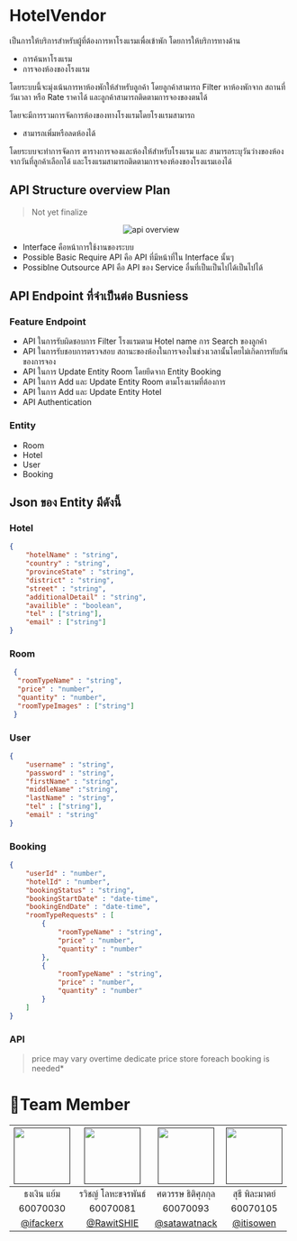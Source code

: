 # HotelVendor
เป็นการให้บริการสำหรับผู้ที่ต้องการหาโรงแรมเพื่อเข้าพัก
โดยการให้บริการทางด้าน

- การค้นหาโรงแรม
- การจองห้องของโรงแรม

โดยระบบนี้จะมุ่งเน้นการหาห้องพักให้สำหรับลูกค้า โดยลูกค้าสามารถ Filter หาห้องพักจาก สถานที่ วันเวลา หรือ Rate ราคาได้
และลูกค้าสามารถติดตามการจองของตนได้

โดยจะมีการรวมการจัดการห้องของทางโรงแรมโดยโรงแรมสามารถ
- สามารถเพิ่มหรือลดห้องได้

โดยระบบจะทำการจัดการ ตารางการจองและห้องให้สำหรับโรงแรม
และ สามารถระบุวันว่างของห้อง จากวันที่ลูกค้าเลือกได้ และโรงแรมสามารถติดตามการจองห้องของโรงแรมเองได้

## API Structure overview Plan
> Not yet finalize
<p align="center">
  <image src="ReadmeResource/apiStructure2.png" alt="api overview"/>
</p>

- Interface คือหน้าการใช้งานของระบบ
- Possible Basic Require API คือ API ที่มีหน้าที่ใน Interface นั้นๆ
- Possiblne Outsource API คือ API ของ Service อื่นที่เป็นเป็นไปได้เป็นไปได้


## API Endpoint ที่จำเป็นต่อ Busniess

### Feature Endpoint
- API ในการรับผิดชอบการ Filter โรงแรมตาม Hotel name การ Search ของลูกค้า
- API ในการรับชอบการตรวจสอบ สถานะของห้องในการจองในช่วงเวลานั้นโดยไม่เกิดการทับกันของการจอง
- API ในการ Update Entity Room โดยยึดจาก Entity Booking
- API ในการ Add และ Update Entity Room ตามโรงแรมที่ต้องการ
- API ในการ Add และ Update Entity Hotel
- API Authentication

### Entity
- Room
- Hotel
- User
- Booking


## Json ของ Entity มีดังนี้
### Hotel
```json
{
	"hotelName" : "string",
	"country" : "string",
	"provinceState" : "string",
	"district" : "string",
	"street" : "string",
	"additionalDetail" : "string",
	"availible" : "boolean",
	"tel" : ["string"],
	"email" : ["string"]
}
```

### Room
```json
 { 
  "roomTypeName" : "string",
  "price" : "number",
  "quantity" : "number",
  "roomTypeImages" : ["string"]
 }
```

### User
```json
{
	"username" : "string",
	"password" : "string",
	"firstName" : "string",
    "middleName" :"string",
	"lastName" : "string",
	"tel" : ["string"],
	"email" : "string"
}
```

### Booking
```json
{
	"userId" : "number",
	"hotelId" : "number",
	"bookingStatus" : "string",
	"bookingStartDate" : "date-time",
	"bookingEndDate" : "date-time",
	"roomTypeRequests" : [
        {
            "roomTypeName" : "string",
            "price" : "number",
            "quantity" : "number"
        },
        {
            "roomTypeName" : "string",
            "price" : "number",
            "quantity" : "number"
        }
	]
}
```
### API


> price may vary overtime dedicate price store foreach booking is needed*
# 👥Team Member

|<a href=""><img src="https://avatars3.githubusercontent.com/u/32660620?s=400&v=4" width="100px"></a>  |<a href=""><img src="https://avatars0.githubusercontent.com/u/31315990?s=460&v=4" width="100px"></a>  |<a href=""><img src="https://avatars0.githubusercontent.com/u/32817745?s=460&v=4" width="100px"></a>  | <a href=""><img src="https://avatars0.githubusercontent.com/u/32954674?s=460&v=4" width="100px"></a>  |
| :-: | :-: | :-: | :-: |
|ธงเงิน แย้ม|รวิชญ์ โลหะขจรพันธ์|ศตวรรษ ธิติศุภกุล|สุธี พิละมาตย์
|60070030 |      60070081      |      60070093      | 60070105|
|    [@ifackerx](https://github.com/ifackerx)    |     [@RawitSHIE](https://github.com/RawitSHIE)     |     [@satawatnack](https://github.com/satawatnack)     | [@itisowen](https://github.com/itisowen) |

